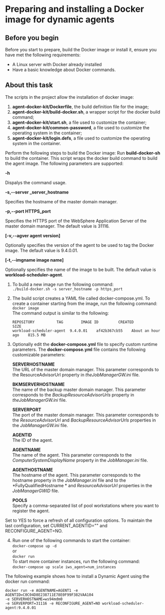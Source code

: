 # Preparing and installing a Docker image for dynamic agents

## Before you begin
Before you start to prepare, build the Docker image or install it, ensure you have met the following requirements:
 - A Linux server with Docker already installed
 - Have a basic knowledge about Docker commands.

## About this task
The scripts in the project allow the installation of docker image:
 1. **agent-docker-kit/Dockerfile**, the build definition file for the image;
 2. **agent-docker-kit/build-docker.sh**, a wrapper script for the  docker build  command;
 3.  **agent-docker-kit/start.sh**, a file used to customize the container;
 4. **agent-docker-kit/common-password**, a file used to customize the operating system in the container;
 5. **agent-docker-kit/login.defs**, a file used to customize the operating system in the container.

Perform the following steps to build the Docker image:
Run **build-docker-sh** to build the container. This script wraps the docker build command to build the agent image. The following parameters are supported:

**-h**

Dispalys the command usage.

**-s,--server  _server_hostname**

Specifies the hostname of the  master domain manager.

**-p,--port  HTTPS_port**

Specifies the HTTPS port of the  WebSphere Application Server  of the  master domain manager. The default value is 31116.

**\[-v,--agver  agent version\]**

Optionally specifies the version of the agent to be used to tag the Docker image. The default value is  9.4.0.01.

**\[-t,--imgname  image name\]**

Optionally specifies the name of the image to be built. The default value is  **workload-scheduler-agent**.

1. To build a new image run the following command:  
```./build-docker.sh -s server_hostname -p https_port```

2. The build script creates a YAML file called docker-compose.yml. To create a container starting from the image, run the following command:  
```docker image```  
The command output is similar to the following:  
	```
	REPOSITORY          TAG        IMAGE ID         CREATED            SIZE
	workload-scheduler-agent  9.4.0.01    af42b367cb55    About an hour ago    815.5 MB
	```
3. Optionally edit the **docker-compose.yml** file to specify custom runtime parameters.
The  **docker-compose.yml**  file contains the following customizable parameters:

	**SERVERHOSTNAME**  
The URL of the  master domain manager. This parameter corresponds to the  ResourceAdvisorUrl  property in *theJobManagerGW.ini*  file.

	**BKMSERVERHOSTNAME**  
The name of the  backup master domain manager. This parameter corresponds to the  *BackupResourceAdvisorUrls*  property in *theJobManagerGW.ini*  file.

	**SERVERPORT**  
The port of the  master domain manager. This parameter corresponds to the  *ResourceAdvisorUrl*  and  *BackupResourceAdvisorUrls* properties in the *JobManagerGW.ini* file.

	**AGENTID**  
The ID of the agent.

	**AGENTNAME**  
The name of the agent. This parameter corresponds to the  *ComputerSystemDisplayName*  property in the *JobManager.ini*  file.

	**AGENTHOSTNAME**  
The hostname of the agent. This parameter corresponds to the  hostname  property in the *JobManager.ini*  file and to the  *FullyQualifiedHostname * and *ResourceAdvisorUrl*  properties in the  *JobManagerGWID*  file.

	**POOLS**  
Specify a comma-separated list of pool workstations where you want to register the agent.

Set to  YES  to force a refresh of all configuration options. To maintain the last configuration, set CURRENT\_AGENTID="" and RECONFIGURE\_AGENT=NO.

 4. Run one of the following commands to start the container:  
 ```docker-compose up -d```  
 or  
 ```docker run```  
 To start more container instances, run the following command:  
 ```docker-compose up scale iws_agent=num_instances```  
  
The following example shows how to install a Dynamic Agent using the docker run command:  
```
docker run -e AGENTNAME=AGENT1 -e AGENTID=C0C04D8E238711E78E0F99F382VAA104 
-e SERVERHOSTNAME=ws94mdm0 
-e SERVERPORT=31116 -e RECONFIGURE_AGENT=NO workload-scheduler-agent:9.4.0.01
```
